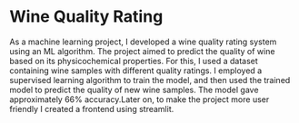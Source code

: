 # Wine Quality Rating
As a machine learning project, I developed a wine quality rating system using an ML algorithm. The project aimed to predict the quality of wine based on its physicochemical properties. For this, I used a dataset containing wine samples with different quality ratings. I employed a supervised learning algorithm to train the model, and then used the trained model to predict the quality of new wine samples. The model gave  approximately 66% accuracy.Later on, to make the project more user friendly I created a frontend using streamlit.

